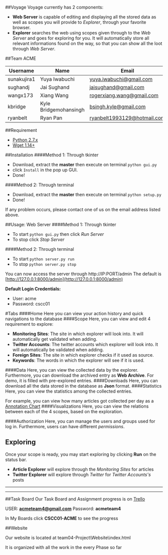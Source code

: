 ##Voyage
Voyage currently has 2 components:
* __Web Server__ is capable of editing and displaying all the stored data as well as scopes you will provide to _Explorer_, through your favorite browser. 
* __Explorer__ searches the web using scopes given through to the _Web Server_ and goes for exploring for you. It will automatically store all relevant informations found on the way, so that you can show all the loot through _Web Server_.

##Team ACME

Username  |Name | Email
--------------|-------------------|--------------------------
sunakujira1 | Yuya Iwabuchi | yuya.iwabuchi@gmail.com
sughandj | Jai Sughand | jaisughand@gmail.com
wangx173 | Xiang Wang | rogerxiang.wang@gmail.com
kbridge | Kyle Bridgemohansingh | bsingh.kyle@gmail.com
ryanbelt | Ryan Pan | ryanbelt1993129@hotmail.com

##Requirement

* [Python 2.7.x](https://www.python.org/downloads/release/python-278/) 
* [Wget 1.14+](http://www.gnu.org/software/wget/)

##Installation
####Method 1: Through tkinter
* Download, extract the __master__ then execute on terminal `python gui.py`
* click `Install` in the pop up GUI.
* Done!

####Method 2: Through terminal
* Download, extract the __master__ then execute on terminal `python setup.py` 
* Done!

If any problem occurs, please contact one of us on the email address listed above.

##Usage: Web Server
####Method 1: Through tkinter
* To start `python gui.py` then click _Run Server_
* To stop click _Stop Server_

####Method 2: Through terminal
* To start `python server.py run`
* To stop `python server.py stop`

You can now access the server through http://IP:PORT/admin
The default is [http://127.0.0.1:8000/admin](http://127.0.0.1:8000/admin)


__Default Login Credentials:__
* User: acme
* Password: cscc01

#Tabs
####Home
Here you can view your action history and quick navigations to the database
####Scope
Here, you can view and edit 4 requirement to explore:
* __Monitoring Sites__: The site in which explorer will look into. It will automatically get validated when adding.
* __Twitter Accounts__: The twitter accounts which explorer will look into. It will automatically be validated when adding.
* __Foreign Sites__: The site in which explorer checks if it used as source.
* __Keywords__: The words in which the explorer will see if it is used.

####Data
Here, you can view the collected data by the explorer. Furthermore, you can download the archived entry as __Web Archive__.
For demo, it is filled with pre-explored entries.
####Downloads
Here, you can download all the data stored in the database as __Json__ format.
####Statistics
Here, you can view the statistics among the collected entries.

For example, you can view how many articles got collected per day as a [Annotation Chart](https://developers.google.com/chart/interactive/docs/gallery/annotationchart)
####Visualizations
Here, you can view the relations between each of the 4 scopes, based on the exploration.

####Authorization
Here, you can manage the users and groups used for log in.
Furthermore, users can have different _permissions_.

## Exploring
Once your scope is ready, you may start exploring by clicking __Run__ on the status bar.
* __Article Explorer__ will explore through the _Monitoring Sites_ for articles
* __Twitter Explorer__ will explore through _Twitter_ for _Twitter Accounts's_ posts

___
___
##Task Board
Our Task Board and Assignment progress is on [Trello](https://trello.com/b/Y08lMCXy/cscc01-acme)

USER: **acmeteam4@gmail.com** Password: **acmeteam4**

In My Boards click **CSCC01-ACME** to see the progress

##Website

Our website is located at team04-Project\Website\index.html

It is organized with all the work in the every Phase so far
